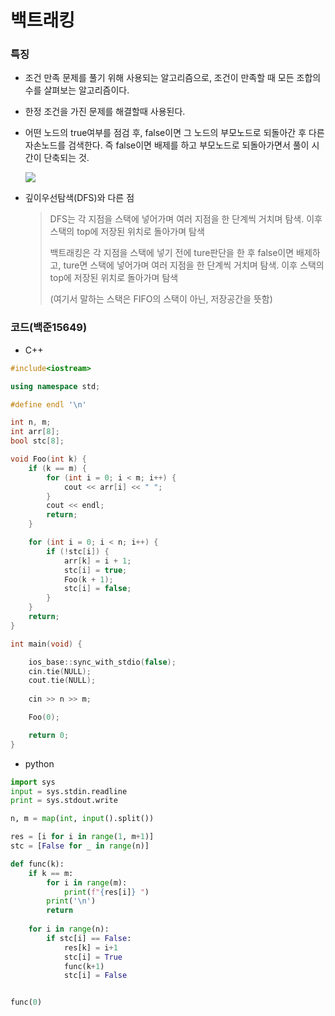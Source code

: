 # 백트래킹

### 특징

- 조건 만족 문제를 풀기 위해 사용되는 알고리즘으로, 조건이 만족할 때 모든 조합의 수를 살펴보는 알고리즘이다.

- 한정 조건을 가진 문제를 해결할때 사용된다.

- 어떤 노드의 true여부를 점검 후, false이면 그 노드의 부모노드로 되돌아간 후 다른 자손노드를 검색한다. 즉 false이면 배제를 하고 부모노드로 되돌아가면서 풀이 시간이 단축되는 것.

  ![](http://computing.or.kr/wp-content/uploads/2020/06/noname01-2.png)

- 깊이우선탐색(DFS)와 다른 점

  > DFS는 각 지점을 스택에 넣어가며 여러 지점을 한 단계씩 거치며 탐색. 이후 스택의 top에 저장된 위치로 돌아가며 탐색
  >
  > 백트래킹은 각 지점을 스택에 넣기 전에 ture판단을 한 후 false이면 배제하고, ture면 스택에 넣어가며 여러 지점을 한 단계씩 거치며 탐색. 이후 스택의 top에 저장된 위치로 돌아가며 탐색
  >
  > (여기서 말하는 스택은 FIFO의 스택이 아닌, 저장공간을 뜻함)



### 코드(백준15649)

- C++

```c++
#include<iostream>

using namespace std;

#define endl '\n'

int n, m;
int arr[8];
bool stc[8];

void Foo(int k) {
	if (k == m) {
		for (int i = 0; i < m; i++) {
			cout << arr[i] << " ";
		}
		cout << endl;
		return;
	}

	for (int i = 0; i < n; i++) {
		if (!stc[i]) {
			arr[k] = i + 1;
			stc[i] = true;
			Foo(k + 1);
			stc[i] = false;
		}
	}
	return;
}

int main(void) {

	ios_base::sync_with_stdio(false);
	cin.tie(NULL);
	cout.tie(NULL);
	
	cin >> n >> m;

	Foo(0);

	return 0;
}
```

- python

```python
import sys
input = sys.stdin.readline
print = sys.stdout.write

n, m = map(int, input().split())

res = [i for i in range(1, m+1)]
stc = [False for _ in range(n)]

def func(k):
	if k == m:
		for i in range(m):
			print(f"{res[i]} ")
		print('\n')
		return
	
	for i in range(n):
		if stc[i] == False:
			res[k] = i+1
			stc[i] = True
			func(k+1)
			stc[i] = False


func(0)
```

